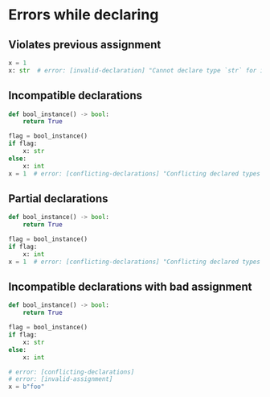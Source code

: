 # Errors while declaring

## Violates previous assignment

```py
x = 1
x: str  # error: [invalid-declaration] "Cannot declare type `str` for inferred type `Literal[1]`"
```

## Incompatible declarations

```py
def bool_instance() -> bool:
    return True

flag = bool_instance()
if flag:
    x: str
else:
    x: int
x = 1  # error: [conflicting-declarations] "Conflicting declared types for `x`: str, int"
```

## Partial declarations

```py
def bool_instance() -> bool:
    return True

flag = bool_instance()
if flag:
    x: int
x = 1  # error: [conflicting-declarations] "Conflicting declared types for `x`: Unknown, int"
```

## Incompatible declarations with bad assignment

```py
def bool_instance() -> bool:
    return True

flag = bool_instance()
if flag:
    x: str
else:
    x: int

# error: [conflicting-declarations]
# error: [invalid-assignment]
x = b"foo"
```
